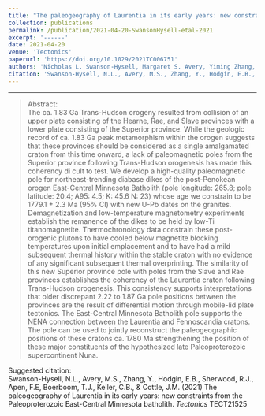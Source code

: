 ```yaml
---
title: "The paleogeography of Laurentia in its early years: new constraints from the Paleoproterozoic East-Central Minnesota batholith"
collection: publications
permalink: /publication/2021-04-20-SwansonHysell-etal-2021
excerpt: '------'
date: 2021-04-20
venue: 'Tectonics'
paperurl: 'https://doi.org/10.1029/2021TC006751'
authors: 'Nicholas L. Swanson-Hysell, Margaret S. Avery, Yiming Zhang, Eben B. Hodgin, Robert J. Sherwood, Francisco E. Apen, Terrence J. Boerboom, C. Brenhin Keller, and John M. Cottle'
citation: 'Swanson-Hysell, N.L., Avery, M.S., Zhang, Y., Hodgin, E.B., Sherwood, R.J., Apen, F.E, Boerboom, T.J., Keller, C.B., &amp; Cottle, J.M. (2021) The paleogeography of Laurentia in its early years: new constraints from the Paleoproterozoic East-Central Minnesota batholith. <i>Tectonics</i> TECT21525'
---
```


------

>Abstract: <br/>The ca. 1.83 Ga Trans-Hudson orogeny resulted from collision of an upper plate consisting of the Hearne, Rae, and Slave provinces with a lower plate consisting of the Superior province. While the geologic record of ca. 1.83 Ga peak metamorphism within the orogen suggests that these provinces should be considered as a single amalgamated craton from this time onward, a lack of paleomagnetic poles from the Superior province following Trans-Hudson orogenesis has made this coherency di cult to test. We develop a high-quality paleomagnetic pole for northeast-trending diabase dikes of the post-Penokean orogen East-Central Minnesota Batholith (pole longitude: 265.8; pole latitude: 20.4; A95: 4.5; K: 45.6 N: 23) whose age we constrain to be 1779.1 ± 2.3 Ma (95% CI) with new U-Pb dates on the granites. Demagnetization and low-temperature magnetometry experiments establish the remanence of the dikes to be held by low-Ti titanomagnetite. Thermochronology data constrain these post-orogenic plutons to have cooled below magnetite blocking temperatures upon initial emplacement and to have had a mild subsequent thermal history within the stable craton with no evidence of any significant subsequent thermal overprinting. The similarity of this new Superior province pole with poles from the Slave and Rae provinces establishes the coherency of the Laurentia craton following Trans-Hudson orogenesis. This consistency supports interpretations that older discrepant 2.22 to 1.87 Ga pole positions between the provinces are the result of differential motion through mobile-lid plate tectonics. The East-Central Minnesota Batholith pole supports the NENA connection between the Laurentia and Fennoscandia cratons. The pole can be used to jointly reconstruct the paleogeographic positions of these cratons ca. 1780 Ma strengthening the position of these major constituents of the hypothesized late Paleoproterozoic supercontinent Nuna.

Suggested citation: <br/>Swanson-Hysell, N.L., Avery, M.S., Zhang, Y., Hodgin, E.B., Sherwood, R.J., Apen, F.E, Boerboom, T.J., Keller, C.B., & Cottle, J.M. (2021) The paleogeography of Laurentia in its early years: new constraints from the Paleoproterozoic East-Central Minnesota batholith. <i>Tectonics</i> TECT21525
